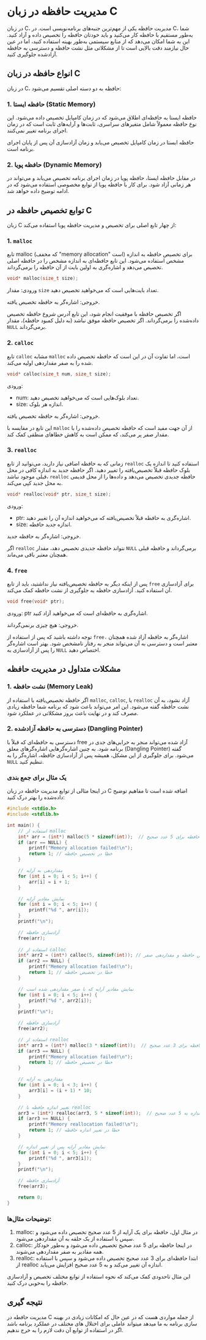 

# مدیریت حافظه در زبان C

در زبان C، مدیریت حافظه یکی از مهم‌ترین جنبه‌های برنامه‌نویسی است. در C، شما به‌طور مستقیم با حافظه کار می‌کنید و باید خودتان حافظه را تخصیص داده و آزاد کنید. این به شما امکان می‌دهد که از منابع سیستمی به‌طور بهینه استفاده کنید، اما در عین حال نیازمند دقت بالایی است تا از مشکلاتی مثل نشت حافظه و دسترسی به حافظه آزادشده جلوگیری کنید.

## انواع حافظه در زبان C

در زبان C، حافظه به دو دسته اصلی تقسیم می‌شود:

### 1. حافظه ایستا (Static Memory)
حافظه ایستا به حافظه‌ای اطلاق می‌شود که در زمان کامپایل تخصیص داده می‌شود. این نوع حافظه معمولاً شامل متغیرهای سراسری، ثابت‌ها و آرایه‌های ثابت است که در زمان اجرای برنامه تغییر نمی‌کنند.

 حافظه ایستا در زمان کامپایل تخصیص می‌یابد و زمان آزادسازی آن پس از پایان اجرای برنامه است.

### 2. حافظه پویا (Dynamic Memory)
در مقابل حافظه ایستا، حافظه پویا در زمان اجرای برنامه تخصیص می‌یابد و می‌تواند در هر زمانی آزاد شود. برای کار با حافظه پویا از توابع مخصوصی استفاده می‌شود که در ادامه توضیح داده خواهد شد.

## توابع تخصیص حافظه در C

زبان C از چهار تابع اصلی برای تخصیص و مدیریت حافظه پویا استفاده می‌کند:

### 1. `malloc`

تابع malloc (که مخفف "memory allocation" است) برای تخصیص حافظه به اندازه مشخص استفاده می‌شود. این تابع حافظه‌ای به اندازه مشخص را در حافظه اصلی تخصیص می‌دهد و اشاره‌گری به اولین بایت از آن حافظه را برمی‌گرداند.

```c
void* malloc(size_t size);
```
ورودی: مقدار `size` تعداد بایت‌هایی است که می‌خواهید تخصیص دهید.

خروجی: اشاره‌گر به حافظه تخصیص یافته.

اگر تخصیص حافظه با موفقیت انجام شود، این تابع آدرس شروع حافظه تخصیص داده‌شده را برمی‌گرداند. اگر تخصیص حافظه موفق نباشد (به دلیل کمبود حافظه)، مقدار `NULL` برمی‌گرداند.

### 2. `calloc`

تابع `calloc` مشابه `malloc` است، اما تفاوت آن در این است که حافظه تخصیص داده شده را به صفر مقداردهی اولیه می‌کند.

```c
void* calloc(size_t num, size_t size);
```
 ورودی: 
  - num: تعداد بلوک‌هایی است که می‌خواهید تخصیص دهید.
  - size: اندازه هر بلوک.
  
خروجی: اشاره‌گر به حافظه تخصیص یافته.

این تابع در مقایسه با `malloc` از آن جهت مفید است که حافظه تخصیص داده‌شده را با مقدار صفر پر می‌کند، که ممکن است به کاهش خطاهای منطقی کمک کند.

### 3. `realloc`

زمانی که به حافظه اضافی نیاز دارید، می‌توانید از تابع `realloc` استفاده کنید تا اندازه یک بلوک حافظه قبلاً تخصیص‌یافته را تغییر دهید. اگر حافظه جدید به اندازه کافی در محل قبلی موجود نباشد، `realloc` حافظه جدیدی تخصیص می‌دهد و داده‌ها را از محل قدیمی به محل جدید کپی می‌کند.

```c
void* realloc(void* ptr, size_t size);
```
 ورودی: 
  - ptr: اشاره‌گری به حافظه قبلاً تخصیص‌یافته که می‌خواهید اندازه آن را تغییر دهید.
  - size: اندازه جدید حافظه.
  
 خروجی: اشاره‌گر به حافظه جدید.

اگر `realloc` نتواند حافظه جدیدی تخصیص دهد، مقدار `NULL` برمی‌گرداند و حافظه قبلی همچنان معتبر باقی می‌ماند.

### 4. `free`

پس از اینکه دیگر به حافظه تخصیص‌یافته نیاز نداشتید، باید از تابع `free` برای آزادسازی آن استفاده کنید. آزادسازی حافظه به جلوگیری از نشت حافظه کمک می‌کند.

```c
void free(void* ptr);
```
 ورودی: ptr اشاره‌گری به حافظه‌ای است که می‌خواهید آزاد کنید.

 خروجی: هیچ چیزی برنمی‌گرداند.

توجه داشته باشید که پس از استفاده از `free،` اشاره‌گر به حافظه آزاد شده همچنان معتبر است و دسترسی به آن می‌تواند منجر به رفتار نامشخص شود. بهتر است اشاره‌گر را پس از آزادسازی به `NULL` اختصاص دهید.

## مشکلات متداول در مدیریت حافظه

### 1. نشت حافظه (Memory Leak)
اگر حافظه تخصیص‌یافته با استفاده از `malloc`, `calloc`, یا `realloc` آزاد نشود، به آن نشت حافظه گفته می‌شود. این امر می‌تواند باعث شود که برنامه شما حافظه زیادی مصرف کند و در نهایت باعث بروز مشکلاتی در عملکرد شود.

### 2. دسترسی به حافظه آزادشده (Dangling Pointer)
دسترسی به حافظه‌ای که قبلاً با free آزاد شده می‌تواند منجر به خرابی‌های جدی در برنامه شود. به چنین اشاره‌گرهایی اشاره‌گرهای معلق (Dangling Pointer) گفته می‌شود. برای جلوگیری از این مشکل، همیشه پس از آزادسازی حافظه، اشاره‌گر را به `NULL` تنظیم کنید.

### یک مثال برای جمع بندی
در اینجا مثالی از توابع مدیریت حافظه در زبان C اضافه شده است تا مفاهیم توضیح داده‌شده را بهتر درک کنید:
```c
#include <stdio.h>
#include <stdlib.h>

int main() {
    // استفاده از malloc
    int* arr = (int*) malloc(5 * sizeof(int));  // تخصیص حافظه برای 5 عدد صحیح
    if (arr == NULL) {
        printf("Memory allocation failed!\n");
        return 1; // خطا در تخصیص حافظه
    }

    // مقداردهی به آرایه
    for (int i = 0; i < 5; i++) {
        arr[i] = i + 1;
    }

    // نمایش مقادیر آرایه
    for (int i = 0; i < 5; i++) {
        printf("%d ", arr[i]);
    }
    printf("\n");

    // آزادسازی حافظه
    free(arr);
    
    // استفاده از calloc
    int* arr2 = (int*) calloc(5, sizeof(int)); // تخصیص حافظه و مقداردهی صفر
    if (arr2 == NULL) {
        printf("Memory allocation failed!\n");
        return 1; // خطا در تخصیص حافظه
    }

    // نمایش مقادیر آرایه که با صفر مقداردهی شده است
    for (int i = 0; i < 5; i++) {
        printf("%d ", arr2[i]);
    }
    printf("\n");

    // آزادسازی حافظه
    free(arr2);

    // استفاده از realloc
    int* arr3 = (int*) malloc(3 * sizeof(int));  // تخصیص حافظه برای 3 عدد صحیح
    if (arr3 == NULL) {
        printf("Memory allocation failed!\n");
        return 1; // خطا در تخصیص حافظه
    }

    // مقداردهی به آرایه
    for (int i = 0; i < 3; i++) {
        arr3[i] = (i + 1) * 10;
    }

    // تغییر اندازه حافظه با realloc
    arr3 = (int*) realloc(arr3, 5 * sizeof(int));  // تغییر اندازه به 5 عدد صحیح
    if (arr3 == NULL) {
        printf("Memory reallocation failed!\n");
        return 1; // خطا در تغییر اندازه حافظه
    }

    // نمایش مقادیر آرایه پس از تغییر اندازه
    for (int i = 0; i < 5; i++) {
        printf("%d ", arr3[i]);
    }
    printf("\n");

    // آزادسازی حافظه
    free(arr3);

    return 0;
}
```

### توضیحات مثال‌ها:

1. malloc: در مثال اول، حافظه برای یک آرایه از 5 عدد صحیح تخصیص داده می‌شود و سپس با استفاده از یک حلقه به آن مقداردهی می‌شود.
2. calloc: در اینجا حافظه برای 5 عدد صحیح تخصیص داده می‌شود و به‌طور خودکار همه مقادیر به صفر مقداردهی می‌شوند.
3. realloc: ابتدا حافظه‌ای برای 3 عدد صحیح تخصیص داده می‌شود و سپس با استفاده از realloc اندازه آن تغییر می‌کند و به 5 عدد صحیح افزایش می‌یابد.

این مثال تاحدودی کمک می‌کند که نحوه استفاده از توابع مختلف تخصیص و آزادسازی حافظه را به‌خوبی درک کنید.


## نتیجه گیری
مدیریت حافطه در C از جمله مواردی هست که در عین حال که امکانات زیادی در بهینه سازی برنامه به ما میدهد میتواند عاملی برای اختلال های مختلف در عملکرد برنامه باشد اگر در استفاده از توابع آن دقت لازم را به خرج ندهیم.